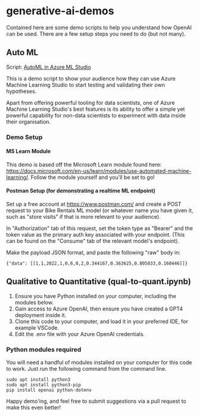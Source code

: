 # generative-ai-demos

Contained here are some demo scripts to help you understand how OpenAI can be used. There are a few setup steps you need to do (but not many).


## Auto ML
Script: [AutoML in Azure ML Studio](automl-script.md)

This is a demo script to show your audience how they can use Azure Machine Learning Studio to start testing and validating their own hypotheses.

Apart from offering powerful tooling for data scientists, one of Azure Machine Learning Studio's best features is its ability to offer a simple yet powerful capability for non-data scientists to experiment with data inside their organisation.

### Demo Setup
#### MS Learn Module
This demo is based off the  Microsoft Learn module found here: https://docs.microsoft.com/en-us/learn/modules/use-automated-machine-learning/.
Follow the module yourself and you'll be set to go!


#### Postman Setup (for demonstrating a realtime ML endpoint)
Set up a free account at https://www.postman.com/ and create a POST request to your Bike Rentals ML model (or whatever name you have given it, such as "store visits" if that is more relevant to your audience).

In "Authorization" tab of this request, set the token type as "Bearer" and the token value as the primary auth key associated with your endpoint. (This can be found on the "Consume" tab of the relevant model's endpoint).

Make the payload JSON format, and paste the following "raw" body in:

    {"data": [[1,1,2022,1,0,6,0,2,0.344167,0.363625,0.805833,0.160446]]}

    

## Qualitative to Quantitative (qual-to-quant.ipynb)

1. Ensure you have Python installed on your computer, including the modules below.
2. Gain access to Azure OpenAI, then ensure you have created a GPT4 deployment inside it.
3. Clone this code to your computer, and load it in your preferred IDE, for example VSCode.
4. Edit the .env file with your Azure OpenAI credentials.


### Python modules required
You will need a handful of modules installed on your computer for this code to work. Just run the following command from the command line.

    sudo apt install python3
    sudo apt install python3-pip
    pip install openai python-dotenv


Happy demo'ing, and feel free to submit suggestions via a pull request to make this even better!